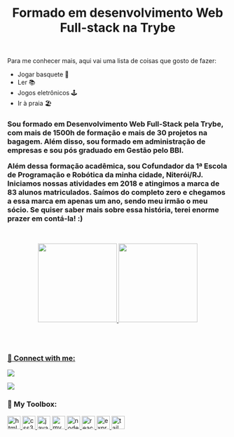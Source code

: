 


<h1 align="center">Formado em desenvolvimento Web Full-stack na Trybe</h1>

<br/>


Para me conhecer mais, aqui vai uma lista de coisas que gosto de fazer:
- Jogar basquete 🏀
- Ler 📚
- Jogos eletrônicos 🕹️
- Ir à praia 🏖️

<h3>Sou formado em Desenvolvimento Web Full-Stack pela Trybe, com mais de 1500h de formação e mais de 30 projetos na bagagem. Além disso, sou formado em administração de empresas e sou pós graduado em Gestão pelo BBI. <p> Além dessa formação acadêmica, sou Cofundador da 1ª Escola de Programação e Robótica da minha cidade, Niterói/RJ. Iniciamos nossas atividades em 2018 e atingimos a marca de 83 alunos matriculados. Saímos do completo zero e chegamos a essa marca em apenas um ano, sendo meu irmão o meu sócio. Se quiser saber mais sobre essa história, terei enorme prazer em contá-la! :)</h3></p>


##
<br/>

<div align="center">
  <a href="https://github.com/Caiopadilha2">
  <img height="180em" src="http://github-readme-streak-stats.herokuapp.com?user=Caiopadilha2&theme=dark&date_format=M%20j%5B%2C%20Y%5D">
  <img height="180em" src="https://github-readme-stats.vercel.app/api/top-langs/?username=Caiopadilha2&layout=compact&theme=dark">

</div>
  
  ##
  <br/>
  
<h3 align="left">🔗 Connect with me:</h3>
 
<div> 
  <a href="https://www.linkedin.com/in/caio-padilha/" target="_blank"><img src="https://img.shields.io/badge/-LinkedIn-%230077B5?style=for-the-badge&logo=linkedin&logoColor=white" target="_blank"></a> 
  
  <a href="https://wa.me/5521995465580"><img src="https://img.shields.io/badge/WhatsApp-25D366?style=for-the-badge&logo=whatsapp&logoColor=white"></a> 
 

<h3 align="left">🔧 My Toolbox:</h3>
<p align="left">
  <a href="https://www.w3.org/html/" target="_blank" rel="noreferrer">
    <img
      src="https://img.shields.io/badge/-html5-E34F26?&style=for-the-badge&logo=html5&logoColor=fff"
      alt="html5"
      height="30"
    />
  </a>
    <a href="https://www.w3schools.com/css/" target="_blank" rel="noreferrer">
    <img
      src="https://img.shields.io/badge/-CSS-1572B6?&style=for-the-badge&logo=css3&logoColor=fff"
      alt="css3"
      height="30"
    />
  </a>
    <a
    href="https://developer.mozilla.org/en-US/docs/Web/JavaScript"
    target="_blank"
    rel="noreferrer"
  >
    <img
      src="https://img.shields.io/badge/-JavaScript-F7DF1E?&style=for-the-badge&logo=javascript&logoColor=000"
      alt="javascript"
      height="30"
    />
  </a>

  
  <a href="https://www.mysql.com/" target="_blank" rel="noreferrer">
    <img
      src="https://img.shields.io/badge/-MySQL-4479A1?&style=for-the-badge&logo=mysql&logoColor=fff"
      alt="mysql"
      height="30"
    />
  </a>
  <a href="https://nodejs.org" target="_blank" rel="noreferrer">
    <img
      src="https://img.shields.io/badge/-Node.js-339933?&style=for-the-badge&logo=nodedotjs&logoColor=fff"
      alt="nodejs"
      height="30"
    />
  </a>
  <a href="https://reactjs.org/" target="_blank" rel="noreferrer">
    <img
      src="https://img.shields.io/badge/-React.js-61DAFB?&style=for-the-badge&logo=react&logoColor=000"
      alt="react"
      height="30"
    />
  </a>

  <a href="https://www.npmjs.com/package/express" target="_blank" rel="noreferrer">
    <img
      src="https://img.shields.io/badge/-Express-000?&style=for-the-badge&logo=express&logoColor=fff"
      alt="express"
      height="30"
    />
  </a>

  <a href="https://tailwindcss.com/" target="_blank" rel="noreferrer">
    <img
      src="https://img.shields.io/badge/-Tailwind CSS-06B6D4?&style=for-the-badge&logo=tailwindcss&logoColor=fff"
      alt="tailwind css"
      height="30"
    />
  </a>
</p>
</div>
